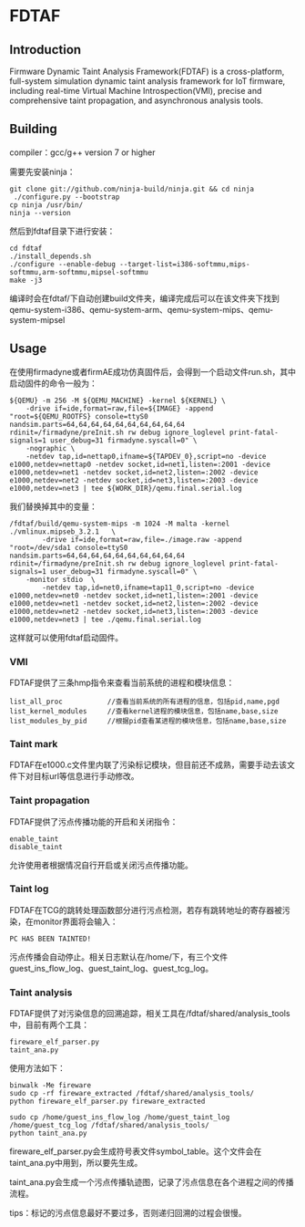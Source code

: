 # FDTAF

## Introduction

Firmware Dynamic Taint Analysis Framework(FDTAF) is a cross-platform, full-system simulation dynamic taint analysis framework for IoT firmware, including real-time Virtual Machine Introspection(VMI), precise and comprehensive taint propagation, and asynchronous analysis tools.

## Building

compiler：gcc/g++ version 7 or higher

需要先安装ninja：

```
git clone git://github.com/ninja-build/ninja.git && cd ninja
 ./configure.py --bootstrap
cp ninja /usr/bin/
ninja --version
```

然后到fdtaf目录下进行安装：

```
cd fdtaf
./install_depends.sh
./configure --enable-debug --target-list=i386-softmmu,mips-softmmu,arm-softmmu,mipsel-softmmu
make -j3
```

编译时会在fdtaf/下自动创建build文件夹，编译完成后可以在该文件夹下找到qemu-system-i386、qemu-system-arm、qemu-system-mips、qemu-system-mipsel

## Usage

在使用firmadyne或者firmAE成功仿真固件后，会得到一个启动文件run.sh，其中启动固件的命令一般为：

```shell
${QEMU} -m 256 -M ${QEMU_MACHINE} -kernel ${KERNEL} \
    -drive if=ide,format=raw,file=${IMAGE} -append "root=${QEMU_ROOTFS} console=ttyS0 nandsim.parts=64,64,64,64,64,64,64,64,64,64 rdinit=/firmadyne/preInit.sh rw debug ignore_loglevel print-fatal-signals=1 user_debug=31 firmadyne.syscall=0" \
    -nographic \
    -netdev tap,id=nettap0,ifname=${TAPDEV_0},script=no -device e1000,netdev=nettap0 -netdev socket,id=net1,listen=:2001 -device e1000,netdev=net1 -netdev socket,id=net2,listen=:2002 -device e1000,netdev=net2 -netdev socket,id=net3,listen=:2003 -device e1000,netdev=net3 | tee ${WORK_DIR}/qemu.final.serial.log
```

我们替换掉其中的变量：

```shell
/fdtaf/build/qemu-system-mips -m 1024 -M malta -kernel ./vmlinux.mipseb_3.2.1   \
      	-drive if=ide,format=raw,file=./image.raw -append "root=/dev/sda1 console=ttyS0 nandsim.parts=64,64,64,64,64,64,64,64,64,64 rdinit=/firmadyne/preInit.sh rw debug ignore_loglevel print-fatal-signals=1 user_debug=31 firmadyne.syscall=0" \
   	-monitor stdio  \
     	-netdev tap,id=net0,ifname=tap11_0,script=no -device e1000,netdev=net0 -netdev socket,id=net1,listen=:2001 -device e1000,netdev=net1 -netdev socket,id=net2,listen=:2002 -device e1000,netdev=net2 -netdev socket,id=net3,listen=:2003 -device e1000,netdev=net3 | tee ./qemu.final.serial.log
```

这样就可以使用fdtaf启动固件。

### VMI

FDTAF提供了三条hmp指令来查看当前系统的进程和模块信息：

```
list_all_proc			//查看当前系统的所有进程的信息，包括pid,name,pgd
list_kernel_modules		//查看kernel进程的模块信息，包括name,base,size
list_modules_by_pid 	//根据pid查看某进程的模块信息，包括name,base,size
```

### Taint mark

FDTAF在e1000.c文件里内联了污染标记模块，但目前还不成熟，需要手动去该文件下对目标url等信息进行手动修改。

### Taint propagation

FDTAF提供了污点传播功能的开启和关闭指令：

```
enable_taint
disable_taint
```

允许使用者根据情况自行开启或关闭污点传播功能。

### Taint log

FDTAF在TCG的跳转处理函数部分进行污点检测，若存有跳转地址的寄存器被污染，在monitor界面将会输入：

```
PC HAS BEEN TAINTED!
```

污点传播会自动停止。相关日志默认在/home/下，有三个文件guest_ins_flow_log、guest_taint_log、guest_tcg_log。

### Taint analysis

FDTAF提供了对污染信息的回溯追踪，相关工具在/fdtaf/shared/analysis_tools中，目前有两个工具：

```
fireware_elf_parser.py
taint_ana.py
```

使用方法如下：

```
binwalk -Me fireware
sudo cp -rf fireware_extracted /fdtaf/shared/analysis_tools/
python fireware_elf_parser.py fireware_extracted

sudo cp /home/guest_ins_flow_log /home/guest_taint_log /home/guest_tcg_log /fdtaf/shared/analysis_tools/
python taint_ana.py
```

fireware_elf_parser.py会生成符号表文件symbol_table。这个文件会在taint_ana.py中用到，所以要先生成。

taint_ana.py会生成一个污点传播轨迹图，记录了污点信息在各个进程之间的传播流程。

tips：标记的污点信息最好不要过多，否则递归回溯的过程会很慢。
